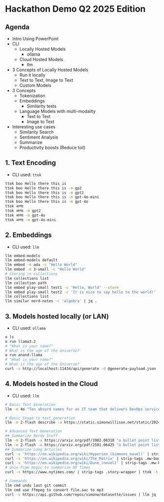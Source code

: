 # Hackathon Demo Q2 2025 Edition

## Agenda
- Intro Using PowerPoint
- CLI
    - Locally Hosted Models
        - ollama
    - Cloud Hosted Models
        - llm
- 3 Concepts of Locally Hosted Models
    - Run it locally
    - Text to Text, Image to Text
    - Custom Models
- 3 Concepts
    - Tokenization
    - Embeddings
        - Similarity tests
    - Language Models with multi-modality
        - Text to Text
        - Image to Text
- Interesting use cases
    - Similarity Search
    - Sentiment Analysis
    - Summarize
    - Productivity boosts (Reduce toil)

## 1. Text Encoding

- CLI used: `ttok`

```bash
ttok boo Hello there this is
ttok boo Hello there this is -m gp2
ttok boo Hello there this is -m gpt2
ttok boo Hello there this is -m gpt-4o-mini
ttok boo Hello there this is -m gpt-4o
ttok आनंद 
ttok आनंद -m gpt2
ttok आनंद -m gpt-4o
ttok आनंद -m gpt-4o-mini
```

## 2. Embeddings

- CLI used: `llm`

```bash
llm embed-models
llm embed-models default
llm embed -m ada -c "Hello World"
llm embed -m 3-small -c "Hello World"
# Storing in collections
llm collections list
llm collection path
llm embed play-small test1 -c 'Hello, World' --store
llm embed play-small test2 -c 'It is nice to say hello to the world!' --store
llm collections list
llm similar nerd-notes -c 'algebra' | jq .
```

## 3. Models hosted locally (or LAN)

- CLI used: `ollama`

```bash
o ls
o run llama3.2 
# "What is your name?"
# What is the age of the Universe?
o run anand-llama 
# "What is your name?"
# What is the age of the Universe?
curl -s http://localhost:11434/api/generate -d @generate-payload.json | jq .
```

## 4. Models hosted in the Cloud

- CLI used: `llm`

```bash
# Basic Text Generation
llm -m 4o "Ten absurd names for an IT team that delivers DevOps services in an org"

# Basic Image to text generation
llm -m 2-flash describe -a https://static.simonwillison.net/static/2024/pelicans.jpg

# Advanced Text Generation
## Summarize Nerdy Stuff
llm -m 2-flash -a https://arxiv.org/pdf/1902.08318 "a bullet point list of the most unusual ideas"
llm -m 2-flash -a https://arxiv.org/pdf/2501.06425 "a bullet point list of the most unusual ideas"
## Summarize Long Articles
curl -s 'https://en.wikipedia.org/wiki/Hyperion_(Simmons_novel)' | strip-tags .mw-body-content | ttok -t 4000 | llm --system 'Write a brief summary of the content'
curl -s 'https://en.wikipedia.org/wiki/The_Matrix' | strip-tags .mw-body-content | ttok -t 4000 | llm --system 'Write a brief summary of the content'
curl -s 'https://en.wikipedia.org/wiki/Dune_(novel)' | strip-tags .mw-body-content | ttok -t 4000 | llm --system 'Write a brief summary of the content'
# Unix Pipe magic to summarize NY Times
curl -s https://www.nytimes.com/ | strip-tags .story-wrapper | ttok -t 4000 | llm --system 'summary bullet points'

# Commands
llm cmd undo last git commit
llm cmd use ffmpeg to convert file.aac to mp3
curl -s https://api.github.com/repos/simonw/datasette/issues | llm jq 'count by user.login, top 3'
```
